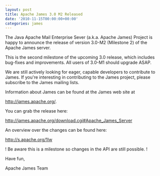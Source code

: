 ```yaml
---
layout: post
title: Apache James 3.0 M2 Released
date: '2010-11-15T00:00:00+00:00'
categories: james
---
```

<p>The Java Apache Mail Enterprise Sever (a.k.a. Apache James) Project is happy to announce the release of version 3.0-M2 (Milestone 2) of the Apache James server.</p>

<p>This is the second milestone of the upcoming 3.0 release, which includes bug-fixes and improvements. All users of 3.0-M1 should upgrade ASAP.</p>

<p>We are still actively looking for eager, capable developers to contribute to James. If you're interesting in contributing to the James project, please subscribe to the James mailing lists.</p>

<p>Information about James can be found at the James web site at</p>
<p><a href="http://james.apache.org/">http://james.apache.org/</a>.

<p>You can grab the release here:</p>
<a><a href="http://james.apache.org/download.cgi#Apache_James_Server">http://james.apache.org/download.cgi#Apache_James_Server</a></p>

<p>An overview over the changes can be found here:</p>
<p><a href="http://s.apache.org/1Iw">http://s.apache.org/1Iw</a></p>

<p>! Be aware this is a milestone so changes in the API are still possible. !</p>

<p>Have fun,</p>
<p>Apache James Team</p>
